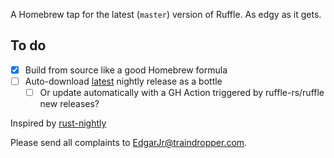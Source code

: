 A Homebrew tap for the latest (`master`) version of Ruffle. As edgy as it gets.

## To do

- [x] Build from source like a good Homebrew formula
- [ ] Auto-download [latest](https://api.github.com/repos/ruffle-rs/ruffle/releases) nightly release as a bottle
  - [ ] Or update automatically with a GH Action triggered by ruffle-rs/ruffle new releases?

Inspired by [rust-nightly](https://github.com/pointlessone/homebrew-rust-nightly)

Please send all complaints to EdgarJr@traindropper.com.
